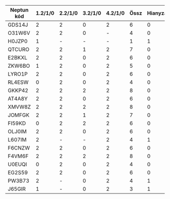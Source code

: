| Neptun kód | 1.2/1/0 | 2.2/1/0 | 3.2/1/0 | 4.2/1/0 | Össz | Hianyzasok | Gyakorlati Jegy |
| ------- | ------- | ------- | ------- | ------- | ------- | ------- | ------- | 
| GDS14J | 2 | 2 | 0 | 2 | 6 | 0 | |
| O31W6V | 2 | 2 | 0 | - | 4 | 0 | |
| H0JZP0 | 1 | - | - | - | 1 | 1 | |
| QTCURO | 2 | 2 | 1 | 2 | 7 | 0 | |
| E2BKXL | 2 | 2 | 0 | 2 | 6 | 0 | |
| ZKW6BO | 1 | 2 | 0 | 2 | 5 | 0 | |
| LYRO1P | 2 | 2 | 0 | 2 | 6 | 0 | |
| RL4ESW | 0 | 2 | 0 | 2 | 4 | 0 | |
| GKKP42 | 2 | 2 | 2 | 2 | 8 | 0 | |
| AT4A8Y | 2 | 2 | 0 | 2 | 6 | 0 | |
| XMVW8Z | 2 | 2 | 2 | 2 | 8 | 0 | |
| JOMFGK | 2 | 2 | 1 | 2 | 7 | 0 | |
| FI59KD | 0 | 2 | 2 | 2 | 6 | 0 | |
| OLJ0IM | 2 | 2 | 0 | 2 | 6 | 0 | |
| L607IM | 2 | - | - | 2 | 4 | 1 | |
| F6CNZW | 2 | 2 | 0 | 2 | 6 | 0 | |
| F4VM6F | 2 | 2 | 2 | 2 | 8 | 0 | |
| U0EUQI | 0 | 2 | 0 | 2 | 4 | 0 | |
| EG2S59 | 2 | 2 | 0 | 2 | 6 | 0 | |
| PW3B73 | 2 | - | 0 | 2 | 4 | 1 | |
| J65GIR | 1 | - | 0 | 2 | 3 | 1 | |
